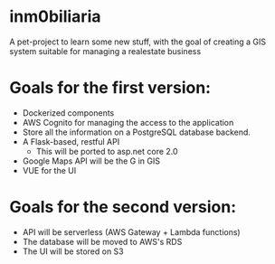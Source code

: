 # inm0biliaria

A pet-project to learn some new stuff, with the goal of creating a GIS system suitable for managing a realestate business

# Goals for the first version:

* Dockerized components 
* AWS Cognito for managing the access to the application
* Store all the information on a PostgreSQL database backend.
* A Flask-based, restful API
	* This will be ported to asp.net core 2.0  
* Google Maps API will be the G in GIS
* VUE for the UI

# Goals for the second version:

* API will be serverless (AWS Gateway + Lambda functions)
* The database will be moved to AWS's RDS
* The UI will be stored on S3
